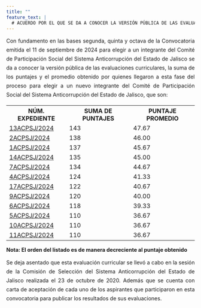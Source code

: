 ```yaml
---
title: ""
feature_text: |
  # ACUERDO POR EL QUE SE DA A CONOCER LA VERSIÓN PÚBLICA DE LAS EVALUACIONES CURRICULARES, LA SUMA DE LOS PUNTAJES Y EL PROMEDIO OBTENIDO POR QUIENES LLEGARON A ESTA FASE DEL PROCESO PARA ELEGIR A UN NUEVO INTEGRANTE DEL COMITÉ DE PARTICIPACIÓN SOCIAL DEL SISTEMA ANTICORRUPCIÓN DEL ESTADO DE JALISCO 
---
```

<div style="text-align:justify; line-height: 1.5rem"><span>Con fundamento en las bases segunda, quinta y octava de la Convocatoria emitida el 11 de septiembre de 2024 para elegir a un integrante del Comité de Participación Social del Sistema Anticorrupción del Estado de Jalisco se da a conocer la versión pública de las evaluaciones curriculares, la suma de los puntajes y el promedio obtenido por quienes llegaron a esta fase del proceso para elegir a un nuevo integrante del Comité de Participación Social del Sistema Anticorrupción del Estado de Jalisco, que son: 
</span></div>
<p></p>
<p></p>
<table class="table3"><tbody>

<tr><th><b>NÚM. EXPEDIENTE</b></th><th><b>SUMA DE PUNTAJES</b></th><th><b>PUNTAJE PROMEDIO</b></th></tr>

<tr><td><a href="/cedulas/04-ACPSJ-2020.pd">13ACPSJ/2024</a><span style="color:#75bec4;"></span></td><td><div><span>143</span></div></td><td><div><span>47.67</span></div></td></tr>

<tr><td><a href="/cedulas/16-ACPSJ-2020.pf">2ACPSJ/2024</a><span style="color:#75bec4;"></span></td><td><div><span>138</span></div></td><td><div><span>46.00</span></div></td></tr>

<tr><td><a href="/cedulas/07-ACPSJ-202.pdf">1ACPSJ/2024</a><span style="color:#75bec4;"></span></td><td><div><span>137</span></div></td><td><div><span>45.67</span></div></td></tr>

<tr><td><a href="/cedulas/18-ACPSJ-2020.df">14ACPSJ/2024</a><span style="color:#75bec4;"></span></td><td><div><span>135</span></div></td><td><div><span>45.00</span></div></td></tr>

<tr><td><a href="/cedulas/15-ACPSJ-2020.df">7ACPSJ/2024</a><span style="color:#75bec4;"></span></td><td><div><span>134</span></div></td><td><div><span>44.67</span></div></td></tr>

<tr><td><a href="/cedulas/03-ACPSJ-2020pdf">4ACPSJ/2024</a><span style="color:#75bec4;"></span></td><td><div><span>124</span></div></td><td><div><span>41.33</span></div></td></tr>

<tr><td><a href="/cedulas/02-ACPSJ-2020.df">17ACPSJ/2024</a><span style="color:#75bec4;"></span></td><td><div><span>122</span></div></td><td><div><span>40.67</span></div></td></tr>

<tr><td><a href="/cedulas/05-ACPSJ-2020.pf">9ACPSJ/2024</a><span style="color:#75bec4;"></span></td><td><div><span>120</span></div></td><td><div><span>40.00</span></div></td></tr>

<tr><td><a href="/cedulas/01-ACPSJ-2020.df">6ACPSJ/2024</a><span style="color:#75bec4;"></span></td><td><div><span>118</span></div></td><td><div><span>39.33</span></div></td></tr>

<tr><td><a href="/cedulas/14-ACPSJ-2020.df">5ACPSJ/2024</a><span style="color:#75bec4;"></span></td><td><div><span>110</span></div></td><td><div><span>36.67</span></div></td></tr>

<tr><td><a href="/cedulas/06-ACPSJ-2020.df">10ACPSJ/2024</a><span style="color:#75bec4;"></span></td><td><div><span>110</span></div></td><td><div><span>36.67</span></div></td></tr>

<tr><td><a href="/cedulas/11-ACPSJ-2020.pd">11ACPSJ/2024</a><span style="color:#75bec4;"></span></td><td><div><span>110</span></div></td><td><div><span>36.67</span></div></td></tr>


</tbody></table>
<p></p>
<p><strong> Nota: El orden del listado es de manera decreciente al puntaje obtenido </strong></p>
<p></p>
<div style="text-align:justify; line-height: 1.5rem"><span>Se deja asentado que esta evaluación curricular se llevó a cabo en la sesión de la Comisión de Selección del Sistema Anticorrupción del Estado de Jalisco realizada el 23 de octubre de 2020. Además que se cuenta con carta de aceptación de cada uno de los aspirantes que participaron en esta convocatoria para publicar los resultados de sus evaluaciones. </span></div>
